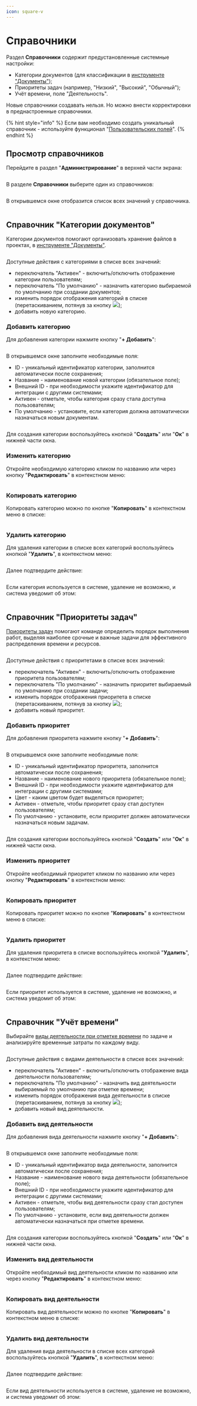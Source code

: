 ```yaml
---
icon: square-v
---
```


# Справочники

Раздел **Справочники** содержит предустановленные системные настройки:

* Категории документов (для классификации в [инструменте "Документы"](../rukovodstvo-polzovatelya/dokumenty.md));
* Приоритеты задач (например, "Низкий", "Высокий", "Обычный");
* Учёт времени, поле "Деятельность".

Новые справочники создавать нельзя. Но можно внести корректировки в преднастроенные справочники.

{% hint style="info" %}
Если вам необходимо создать уникальный справочник - используйте функционал "[Пользовательских полей](polzovatelskie-polya.md)".
{% endhint %}

## Просмотр справочников

Перейдите в раздел "**Администрирование**" в верхней части экрана:

<figure><img src="../.gitbook/assets/image (979).png" alt=""><figcaption></figcaption></figure>

В разделе **Справочники** выберите один из справочников:

<figure><img src="../.gitbook/assets/image (4) (1) (1) (1) (1) (1).png" alt=""><figcaption></figcaption></figure>

В открывшемся окне отобразится список всех значений у справочника.

<figure><img src="../.gitbook/assets/image (1) (1) (1) (1) (1) (1) (1) (1) (1) (1).png" alt=""><figcaption></figcaption></figure>

## Справочник "Категории документов"

Категории документов помогают организовать хранение файлов в проектах, в [инструменте "Документы"](../rukovodstvo-polzovatelya/dokumenty.md).

<figure><img src="../.gitbook/assets/image (3) (1) (1) (1) (1) (1) (1) (1).png" alt=""><figcaption></figcaption></figure>

Доступные действия с категориями в списке всех значений:

* переключатель "Активен" - включить/отключить отображение категории пользователям;
* переключатель "По умолчанию" - назначить категорию выбираемой по умолчанию при создании документов;
* изменить порядок отображения категорий в списке (перетаскиванием, потянув за кнопку ![](<../.gitbook/assets/image (5) (1) (1) (1) (1) (1).png>));
* добавить новую категорию.

### Добавить категорию

Для добавления категории нажмите кнопку "**+ Добавить**":

<figure><img src="../.gitbook/assets/image (7) (1) (1) (1) (1) (1).png" alt=""><figcaption></figcaption></figure>

В открывшемся окне заполните необходимые поля:

* ID - уникальный идентификатор категории, заполнится автоматически после сохранения;
* Название - наименование новой категории (обязательное поле);
* Внешний ID - при необходимости укажите идентификатор для интеграции с другими системами;
* Активен - отметьте, чтобы категория сразу стала доступна пользователям;
* По умолчанию - установите, если категория должна автоматически назначаться новым документам.

<figure><img src="../.gitbook/assets/image (6) (1) (1) (1) (1) (1).png" alt=""><figcaption></figcaption></figure>

Для создания категории воспользуйтесь кнопкой "**Создать**" или "**Ок**" в нижней части окна.

### Изменить категорию

Откройте необходимую категорию кликом по названию или через кнопку "**Редактировать**" в контекстном меню:

<figure><img src="../.gitbook/assets/image (8) (1) (1) (1) (1).png" alt=""><figcaption></figcaption></figure>

### Копировать категорию

Копировать категорию можно по кнопке "**Копировать**" в контекстном меню в списке:

<figure><img src="../.gitbook/assets/image (9) (1) (1) (1) (1).png" alt=""><figcaption></figcaption></figure>

### Удалить категорию

Для удаления категории в списке всех категорий воспользуйтесь кнопкой "**Удалить**", в контекстном меню:

<figure><img src="../.gitbook/assets/image (10) (1) (1) (1).png" alt=""><figcaption></figcaption></figure>

Далее подтвердите действие:

<figure><img src="../.gitbook/assets/image (12) (1) (1) (1).png" alt=""><figcaption></figcaption></figure>

Если категория используется в системе, удаление не возможно, и система уведомит об этом:

<figure><img src="../.gitbook/assets/image (11) (1) (1) (1).png" alt=""><figcaption></figcaption></figure>

## Справочник "Приоритеты задач"

[Приоритеты задач](../rukovodstvo-polzovatelya/zadachi/) помогают команде определить порядок выполнения работ, выделяя наиболее срочные и важные задачи для эффективного распределения времени и ресурсов.

<figure><img src="../.gitbook/assets/image (2) (1) (1) (1) (1) (1) (1) (1).png" alt=""><figcaption></figcaption></figure>

Доступные действия с приоритетами в списке всех значений:

* переключатель "Активен" - включить/отключить отображение приоритета пользователям;
* переключатель "По умолчанию" - назначить приоритет выбираемый по умолчанию при создании задачи;
* изменить порядок отображения приоритета в списке (перетаскиванием, потянув за кнопку ![](<../.gitbook/assets/image (5) (1) (1) (1) (1) (1).png>));
* добавить новый приоритет.

### Добавить приоритет

Для добавления приоритета нажмите кнопку "**+ Добавить**":

<figure><img src="../.gitbook/assets/image (16) (1) (1) (1).png" alt=""><figcaption></figcaption></figure>

В открывшемся окне заполните необходимые поля:

* ID - уникальный идентификатор приоритета, заполнится автоматически после сохранения;
* Название - наименование нового приоритета (обязательное поле);
* Внешний ID - при необходимости укажите идентификатор для интеграции с другими системами;
* Цвет - каким цветом будет выделяться приоритет;
* Активен - отметьте, чтобы приоритет сразу стал доступен пользователям;
* По умолчанию - установите, если приоритет должен автоматически назначаться новым задачам.

<figure><img src="../.gitbook/assets/image (17) (1) (1).png" alt=""><figcaption></figcaption></figure>

Для создания категории воспользуйтесь кнопкой "**Создать**" или "**Ок**" в нижней части окна.

### Изменить приоритет

Откройте необходимый приоритет кликом по названию или через кнопку "**Редактировать**" в контекстном меню:

<figure><img src="../.gitbook/assets/image (13) (1) (1) (1).png" alt=""><figcaption></figcaption></figure>

### Копировать приоритет

Копировать приоритет можно по кнопке "**Копировать**" в контекстном меню в списке:

<figure><img src="../.gitbook/assets/image (14) (1) (1) (1).png" alt=""><figcaption></figcaption></figure>

### Удалить приоритет

Для удаления приоритета в списке воспользуйтесь кнопкой "**Удалить**", в контекстном меню:

<figure><img src="../.gitbook/assets/image (15) (1) (1) (1).png" alt=""><figcaption></figcaption></figure>

Далее подтвердите действие:

<figure><img src="../.gitbook/assets/image (18) (1) (1).png" alt=""><figcaption></figcaption></figure>

Если приоритет используется в системе, удаление не возможно, и система уведомит об этом:

<figure><img src="../.gitbook/assets/image (11) (1) (1) (1).png" alt=""><figcaption></figcaption></figure>

## Справочник "Учёт времени"

Выбирайте [виды деятельности при отметке времени](../rukovodstvo-polzovatelya/vremya-i-zatraty/#uchyot-vremeni) по задаче и анализируйте временные затраты по каждому виду.

<figure><img src="../.gitbook/assets/image (4) (1) (1) (1) (1) (1) (1).png" alt=""><figcaption></figcaption></figure>

Доступные действия с видами деятельности в списке всех значений:

* переключатель "Активен" - включить/отключить отображение вида деятельности пользователям;
* переключатель "По умолчанию" - назначить вид деятельности выбираемый по умолчанию при отметке времени;
* изменить порядок отображения вида деятельности в списке (перетаскиванием, потянув за кнопку ![](<../.gitbook/assets/image (5) (1) (1) (1) (1) (1).png>));
* добавить новый вид деятельности.

### Добавить вид деятельности

Для добавления вида деятельности нажмите кнопку "**+ Добавить**":

<figure><img src="../.gitbook/assets/image (19) (1) (1).png" alt=""><figcaption></figcaption></figure>

В открывшемся окне заполните необходимые поля:

* ID - уникальный идентификатор вида деятельности, заполнится автоматически после сохранения;
* Название - наименование нового вида деятельности (обязательное поле);
* Внешний ID - при необходимости укажите идентификатор для интеграции с другими системами;
* Активен - отметьте, чтобы вид деятельности сразу стал доступен пользователям;
* По умолчанию - установите, если вид деятельности должен автоматически назначаться при отметке времени.

<figure><img src="../.gitbook/assets/image (20) (1) (1).png" alt=""><figcaption></figcaption></figure>

Для создания категории воспользуйтесь кнопкой "**Создать**" или "**Ок**" в нижней части окна.

### Изменить вид деятельности

Откройте необходимый вид деятельности кликом по названию или через кнопку "**Редактировать**" в контекстном меню:

<figure><img src="../.gitbook/assets/image (22) (1) (1).png" alt=""><figcaption></figcaption></figure>

### Копировать вид деятельности

Копировать вид деятельности можно по кнопке "**Копировать**" в контекстном меню в списке:

<figure><img src="../.gitbook/assets/image (23) (1) (1).png" alt=""><figcaption></figcaption></figure>

### Удалить вид деятельности

Для удаления вида деятельности в списке всех категорий воспользуйтесь кнопкой "**Удалить**", в контекстном меню:

<figure><img src="../.gitbook/assets/image (24) (1) (1).png" alt=""><figcaption></figcaption></figure>

Далее подтвердите действие:

<figure><img src="../.gitbook/assets/image (25) (1).png" alt=""><figcaption></figcaption></figure>

Если вид деятельности используется в системе, удаление не возможно, и система уведомит об этом:

<figure><img src="../.gitbook/assets/image (11) (1) (1) (1).png" alt=""><figcaption></figcaption></figure>

